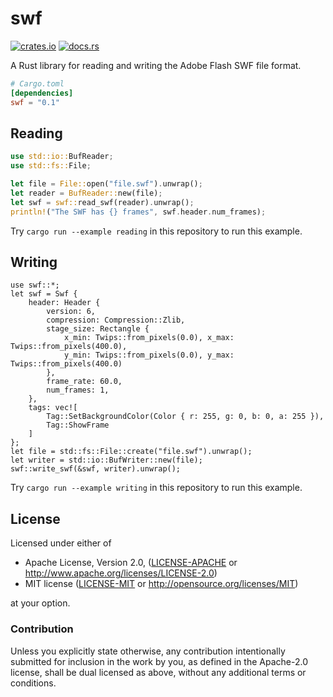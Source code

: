 # swf
[![crates.io](https://img.shields.io/crates/v/swf.svg)](https://crates.io/crates/swf)
[![docs.rs](https://docs.rs/swf/badge.svg)](https://docs.rs/swf)

A Rust library for reading and writing the Adobe Flash SWF file format.

```toml
# Cargo.toml
[dependencies]
swf = "0.1"
```

## Reading

```rust
use std::io::BufReader;
use std::fs::File;

let file = File::open("file.swf").unwrap();
let reader = BufReader::new(file);
let swf = swf::read_swf(reader).unwrap();
println!("The SWF has {} frames", swf.header.num_frames);
```

Try `cargo run --example reading` in this repository to run this example.

## Writing

```rust,no_run
use swf::*;
let swf = Swf {
    header: Header {
        version: 6,
        compression: Compression::Zlib,
        stage_size: Rectangle { 
            x_min: Twips::from_pixels(0.0), x_max: Twips::from_pixels(400.0),
            y_min: Twips::from_pixels(0.0), y_max: Twips::from_pixels(400.0)
        },
        frame_rate: 60.0,
        num_frames: 1,
    },
    tags: vec![
        Tag::SetBackgroundColor(Color { r: 255, g: 0, b: 0, a: 255 }),
        Tag::ShowFrame
    ]
};
let file = std::fs::File::create("file.swf").unwrap();
let writer = std::io::BufWriter::new(file);
swf::write_swf(&swf, writer).unwrap();
```

Try `cargo run --example writing` in this repository to run this example.

## License

Licensed under either of

 * Apache License, Version 2.0, ([LICENSE-APACHE](LICENSE-APACHE) or http://www.apache.org/licenses/LICENSE-2.0)
 * MIT license ([LICENSE-MIT](LICENSE-MIT) or http://opensource.org/licenses/MIT)

at your option.

### Contribution

Unless you explicitly state otherwise, any contribution intentionally submitted
for inclusion in the work by you, as defined in the Apache-2.0 license, shall be dual licensed as above, without any
additional terms or conditions.